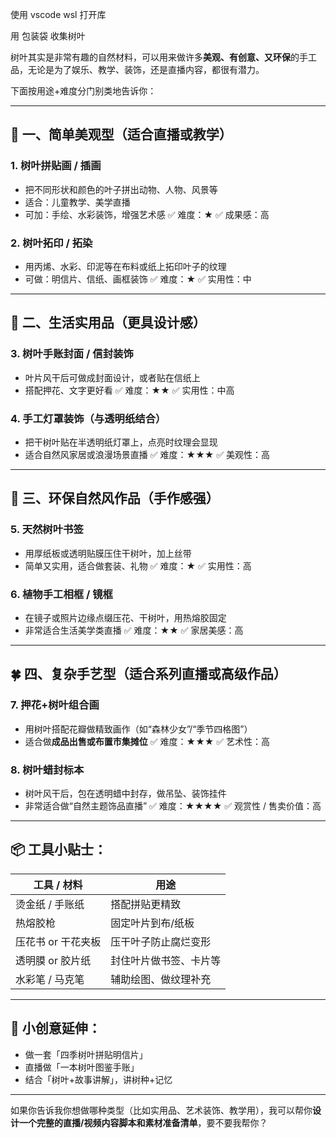 使用 vscode wsl 打开库 

用 包装袋 收集树叶

树叶其实是非常有趣的自然材料，可以用来做许多**美观、有创意、又环保**的手工品，无论是为了娱乐、教学、装饰，还是直播内容，都很有潜力。

下面按用途+难度分门别类地告诉你：

---

## 🍁 一、简单美观型（适合直播或教学）

### 1. **树叶拼贴画 / 插画**

* 把不同形状和颜色的叶子拼出动物、人物、风景等
* 适合：儿童教学、美学直播
* 可加：手绘、水彩装饰，增强艺术感
  ✅ 难度：★
  ✅ 成果感：高

### 2. **树叶拓印 / 拓染**

* 用丙烯、水彩、印泥等在布料或纸上拓印叶子的纹理
* 可做：明信片、信纸、画框装饰
  ✅ 难度：★
  ✅ 实用性：中

---

## 🍂 二、生活实用品（更具设计感）

### 3. **树叶手账封面 / 信封装饰**

* 叶片风干后可做成封面设计，或者贴在信纸上
* 搭配押花、文字更好看
  ✅ 难度：★★
  ✅ 实用性：中高

### 4. **手工灯罩装饰（与透明纸结合）**

* 把干树叶贴在半透明纸灯罩上，点亮时纹理会显现
* 适合自然风家居或浪漫场景直播
  ✅ 难度：★★★
  ✅ 美观性：高

---

## 🍃 三、环保自然风作品（手作感强）

### 5. **天然树叶书签**

* 用厚纸板或透明贴膜压住干树叶，加上丝带
* 简单又实用，适合做套装、礼物
  ✅ 难度：★
  ✅ 实用性：高

### 6. **植物手工相框 / 镜框**

* 在镜子或照片边缘点缀压花、干树叶，用热熔胶固定
* 非常适合生活美学类直播
  ✅ 难度：★★
  ✅ 家居美感：高

---

## 🍀 四、复杂手艺型（适合系列直播或高级作品）

### 7. **押花+树叶组合画**

* 用树叶搭配花瓣做精致画作（如“森林少女”/“季节四格图”）
* 适合做**成品出售或布置市集摊位**
  ✅ 难度：★★★
  ✅ 艺术性：高

### 8. **树叶蜡封标本**

* 树叶风干后，包在透明蜡中封存，做吊坠、装饰挂件
* 非常适合做“自然主题饰品直播”
  ✅ 难度：★★★★
  ✅ 观赏性 / 售卖价值：高

---

## 📦 工具小贴士：

| 工具 / 材料     | 用途          |
| ----------- | ----------- |
| 烫金纸 / 手账纸   | 搭配拼贴更精致     |
| 热熔胶枪        | 固定叶片到布/纸板   |
| 压花书 or 干花夹板 | 压干叶子防止腐烂变形  |
| 透明膜 or 胶片纸  | 封住叶片做书签、卡片等 |
| 水彩笔 / 马克笔   | 辅助绘图、做纹理补充  |

---

## 🧠 小创意延伸：

* 做一套「四季树叶拼贴明信片」
* 直播做「一本树叶图鉴手账」
* 结合「树叶+故事讲解」，讲树种+记忆

---

如果你告诉我你想做哪种类型（比如实用品、艺术装饰、教学用），我可以帮你**设计一个完整的直播/视频内容脚本和素材准备清单**，要不要我帮你？
